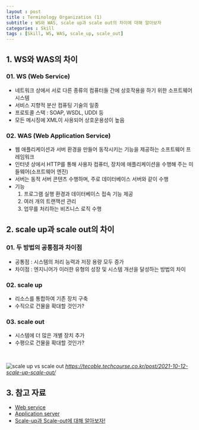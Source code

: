 ```yaml
---
layout : post
title : Terminology Organization (1)
subtitle : WS와 WAS, scale up과 scale out의 차이에 대해 알아보자
categories : Skill
tags : [Skill, WS, WAS, scale_up, scale_out]
---
```


## 1. WS와 WAS의 차이
### 01. WS (Web Service)
- 네트워크 상에서 서로 다른 종류의 컴퓨터들 간에 상호작용을 하기 위한 소프트웨어 시스템
- 서비스 지향적 분산 컴퓨팅 기술의 일종
- 프로토콜 스택 : SOAP, WSDL, UDDI 등
- 모든 메시징에 XML이 사용되어 상호운용성이 높음

### 02. WAS (Web Application Service)
- 웹 애플리케이션과 서버 환경을 만들어 동작시키는 기능을 제공하는 소프트웨어 프레임워크
- 인터넷 상에서 HTTP를 통해 사용자 컴퓨터, 장치에 애플리케이션을 수행해 주는 미들웨어(소프트웨어 엔진)
- 서버는 동적 서버 콘텐츠 수행하며, 주로 데이터베이스 서버와 같이 수행
- 기능
  1. 프로그램 실행 환경과 데이터베이스 접속 기능 제공
  2. 여러 개의 트랜잭션 관리
  3. 업무를 처리하는 비즈니스 로직 수행

## 2. scale up과 scale out의 차이
### 01. 두 방법의 공통점과 차이점
- 공통점 : 시스템의 처리 능력과 저장 용량 모두 증가
- 차이점 : 엔지니어가 이러한 유형의 성장 및 시스템 개선을 달성하는 방법의 차이

### 02. scale up
- 리소스를 통합하여 기존 장치 구축
- 수직으로 건물을 확대할 것인가?

### 03. scale out
- 시스템에 더 많은 개별 장치 추가
- 수평으로 건물을 확대할 것인가?

<br>

![scale up vs scale out](https://github.com/WoojinJeonkr/WoojinJeonkr.github.io/blob/main/assets/images/post_image/scale_up_out.png?raw=true)
*https://tecoble.techcourse.co.kr/post/2021-10-12-scale-up-scale-out/*

## 3. 참고 자료
- [Web service](https://en.wikipedia.org/wiki/Web_service)
- [Application server](https://en.wikipedia.org/wiki/Application_server)
- [Scale-up과 Scale-out에 대해 알아보자!](https://tecoble.techcourse.co.kr/post/2021-10-12-scale-up-scale-out/)